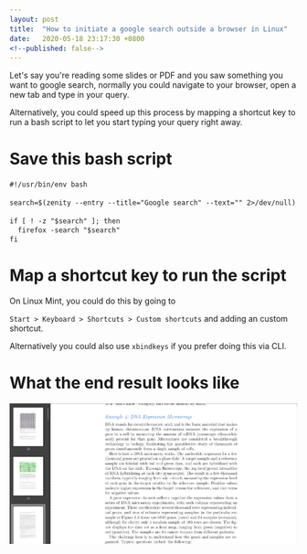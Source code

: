 ```yaml
---
layout: post
title:  "How to initiate a google search outside a browser in Linux"
date:   2020-05-18 23:17:30 +0800
<!--published: false-->
---
```


Let's say you're reading some slides or PDF and you saw something you want to google search, normally you could navigate to your browser, open a new tab and type in your query.

<!--slow way DEMO GIF-->

Alternatively, you could speed up this process by mapping a shortcut key to run a bash script to let you start typing your query right away.


# Save this bash script
```
#!/usr/bin/env bash

search=$(zenity --entry --title="Google search" --text="" 2>/dev/null)

if [ ! -z "$search" ]; then
  firefox -search "$search"
fi
```

# Map a shortcut key to run the script

On Linux Mint, you could do this by going to

`Start > Keyboard > Shortcuts > Custom shortcuts`
and adding an custom shortcut.

Alternatively you could also use `xbindkeys` if you prefer doing this via CLI.


# What the end result looks like
<img src="/assets/zenity_google_search.gif">
<!--write a google chrome script variant-->
